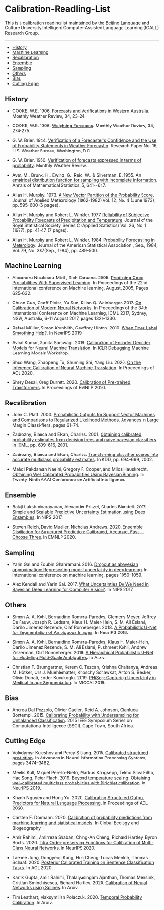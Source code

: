 # Calibration-Readling-List
This is a calibration reading list maintained by the Beijing Language and Culture University Intelligent Computer-Assisted Language Learning (ICALL) Research Group.

---

*  [History](#History)
*  [Machine Learning](#Machine_Learning)
*  [Recalibration](#Recalibration)
*  [Ensemble](#Ensemble)
*  [Sampling](#Sampling)
*  [Others](#Others)
*  [Bias](#Bias)
*  [Cutting Edge](#Cutting_Edge)

<h2 id="History"> History </h2>

*  COOKE, W.E. 1906. [Forecasts and Verifications in Western Australia](https://journals.ametsoc.org/view/journals/mwre/34/6/1520-0493_1906_34_274b_wf_2_0_co_2.xml?tab_body=pdf). Monthly Weather Review, 34, 23-24.

*  COOKE, W.E. 1906. [Weighting Forecasts](https://journals.ametsoc.org/view/journals/mwre/34/1/1520-0493_1906_34_23_faviwa_2_0_co_2.xml?tab_body=pdf). Monthly Weather Review, 34, 274-275.

*  G. W. Brier. 1944. [Verification of a Forecaster's Confidence and the Use of Probability Statements in Weather Forecastin](ftp://ftp.library.noaa.gov/docs.lib/htdocs/rescue/wb_researchpapers/QC852U55no16.pdf).   Research Paper No. 16, U.S. Weather Bureau, Washington, D.C.

*  G. W. Brier. 1950. [Verification of forecasts expressed in terms of probability](https://pdfs.semanticscholar.org/feee/6551179612b9691f021b583d8a99b81b9b86.pdf?_ga=2.142334130.1892078248.1608647465-258134547.1605600056). Monthly Weather Review.

*  Ayer, M., Brunk, H., Ewing, G., Reid, W., & Silverman, E. 1955. [An empirical distribution function for sampling with incomplete information](https://www.jstor.org/stable/pdf/2236377.pdf?refreqid=excelsior%3Aea2651fee23c70ac9ca26e1f8d2c2142). Annals of Mathematical Statistics, 5, 641--647.

*  Allan H. Murphy. 1973. [A New Vector Partition of the Probability Score](https://www.jstor.org/stable/pdf/26176769.pdf?refreqid=excelsior%3Abe97e423af8b2aa30ddb2401c1232615). Journal of Applied Meteorology (1962-1982) Vol. 12, No. 4 (June 1973), pp. 595-600 (6 pages).

*  Allan H. Murphy and Robert L. Winkler. 1977. [Reliability of Subjective Probability Forecasts of Precipitation and Temperature](https://www.jstor.org/stable/pdf/2346866.pdf?refreqid=excelsior%3Aefb0f39fd256cc81da4826f0a8a55073). Journal of the Royal Statistical Society. Series C (Applied Statistics) Vol. 26, No. 1 (1977), pp. 41-47 (7 pages).

*  Allan H. Murphy and Robert L. Winkler. 1984. [Probability Forecasting in Meterology](https://www.jstor.org/stable/pdf/2288395.pdf?refreqid=excelsior%3Ae84e0b317885485f6690441fd941e270). Journal of the American Statistical Association , Sep., 1984, Vol. 79, No. 387(Sep., 1984), pp. 489-500.



<h2 id="Machine_Learning"> Machine Learning </h2>

*  Alexandru Niculescu-Mizil , Rich Caruana. 2005. [Predicting Good Probabilities With Supervised Learning](https://www.cs.cornell.edu/~alexn/papers/calibration.icml05.crc.rev3.pdf). In Proceedings of the 22nd international conference on Machine learning, August, 2005, Pages 625–632.

*  Chuan Guo, Geoff Pleiss, Yu Sun, Kilian Q. Weinberger. 2017. [On Calibration of Modern Neural Networks](https://arxiv.org/pdf/1706.04599). In Proceedings of the 34th International Conference on Machine Learning, ICML 2017, Sydney, NSW, Australia, 6-11 August 2017, pages 1321–1330.

*  Rafael Müller, Simon Kornblith, Geoffrey Hinton. 2019. [When Does Label Smoothing Help?](https://arxiv.org/pdf/1906.02629). In NeurIPS 2019.

*  Aviral Kumar, Sunita Sarawagi. 2019. [Calibration of Encoder Decoder Models for Neural Machine Translation](https://arxiv.org/pdf/1903.00802). In ICLR Debugging Machine Learning Models Workshop.

*  Shuo Wang, Zhaopeng Tu, Shuming Shi, Yang Liu. 2020. [On the Inference Calibration of Neural Machine Translation](https://arxiv.org/pdf/2005.00963). In Proceedings of ACL 2020.

*  Shrey Desai, Greg Durrett. 2020. [Calibration of Pre-trained Transformers](https://arxiv.org/pdf/2003.07892). In Proceedings of EMNLP 2020.


<h2 id="Recalibration"> Recalibration </h2>

*  John C. Platt. 2000. [Probabilistic Outputs for Support Vector Machines and Comparisons to Regularized Likelihood Methods](https://www.researchgate.net/profile/John_Platt/publication/2594015_Probabilistic_Outputs_for_Support_Vector_Machines_and_Comparisons_to_Regularized_Likelihood_Methods/links/004635154cff5262d6000000/Probabilistic-Outputs-for-Support-Vector-Machines-and-Comparisons-to-Regularized-Likelihood-Methods.pdf). Advances in Large Margin Classi-fiers, pages 61–74.

*  Zadrozny,  Bianca  and  Elkan,  Charles. 2001. [Obtaining calibrated probability estimates from decision trees and naive bayesian classifiers](https://cseweb.ucsd.edu/~elkan/calibrated.pdf). In ICML, pp. 609–616, 2001.

*  Zadrozny, Bianca and Elkan, Charles. [Transforming classifier scores into accurate multiclass probability estimates](http://citeseerx.ist.psu.edu/viewdoc/download?doi=10.1.1.13.7457&rep=rep1&type=pdf). In KDD, pp. 694–699, 2002.

*  Mahdi Pakdaman Naeini, Gregory F. Cooper, and Milos Hauskrecht. [Obtaining Well Calibrated Probabilities Using Bayesian Binning](https://people.cs.pitt.edu/~milos/research/AAAI_Calibration.pdf). In Twenty-Ninth AAAI Conference on Artificial Intelligence.


<h2 id="Ensemble"> Ensemble </h2>

*  Balaji Lakshminarayanan, Alexander Pritzel, Charles Blundell. 2017. [Simple and Scalable Predictive Uncertainty
Estimation using Deep Ensembles](https://arxiv.org/pdf/1612.01474.pdf). In NIPS 2017.

*  Steven Reich, David Mueller, Nicholas Andrews. 2020. [Ensemble Distillation for Structured Prediction: Calibrated, Accurate, Fast---Choose Three](https://arxiv.org/pdf/2010.06721). In EMNLP 2020.


<h2 id="Sampling"> Sampling </h2>

*  Yarin Gal and Zoubin Ghahramani. 2016. [Dropout as abayesian approximation: Representing model uncertainty in deep learning](https://arxiv.org/pdf/1506.02142.pdf). In international conference on machine learning, pages 1050–1059.

*  Alex Kendall and Yarin Gal. 2017. [What Uncertainties Do We Need in Bayesian Deep Learning for Computer Vision?](https://arxiv.org/pdf/1703.04977.pdf). In NIPS 2017.

<h2 id="Others"> Others </h2>

*  Simon A. A. Kohl, Bernardino Romera-Paredes, Clemens Meyer, Jeffrey De Fauw, Joseph R. Ledsam, Klaus H. Maier-Hein, S. M. Ali Eslami, Danilo Jimenez Rezende, Olaf Ronneberger. 2018. [A Probabilistic U-Net for Segmentation of Ambiguous Images](https://arxiv.org/pdf/1806.05034). In NeurIPS 2018.

*  Simon A. A. Kohl, Bernardino Romera-Paredes, Klaus H. Maier-Hein, Danilo Jimenez Rezende, S. M. Ali Eslami, Pushmeet Kohli, Andrew Zisserman, Olaf Ronneberger. 2019. [A Hierarchical Probabilistic U-Net for Modeling Multi-Scale Ambiguities](https://arxiv.org/pdf/1905.13077). In Arxiv.

*  Christian F. Baumgartner, Kerem C. Tezcan, Krishna Chaitanya, Andreas M. Hötker, Urs J. Muehlematter, Khoschy Schawkat, Anton S. Becker, Olivio Donati, Ender Konukoglu. 2019. [PHiSeg: Capturing Uncertainty in Medical Image Segmentation](https://arxiv.org/pdf/1906.04045). In MICCAI 2019.


<h2 id="Bias"> Bias </h2>

*  Andrea Dal Pozzolo, Olivier Caelen, Reid A. Johnson, Gianluca Bontempi. 2015. [Calibrating Probability with Undersampling
for Unbalanced Classification](http://www.oliviercaelen.be/doc/SSCI_calib_final.pdf). 2015 IEEE Symposium Series on Computational Intelligence (SSCI), Cape Town, South Africa.


<h2 id="Cutting_Edge"> Cutting Edge </h2>

*  Volodymyr Kuleshov and Percy S Liang. 2015. [Calibrated structured prediction](https://cs.stanford.edu/~pliang/papers/calibration-nips2015.pdf). In Advances in Neural Information Processing Systems, pages 3474–3482.

*  Meelis Kull, Miquel Perello-Nieto, Markus Kängsepp, Telmo Silva Filho, Hao Song, Peter Flach. 2019. [Beyond temperature scaling: Obtaining well-calibrated multiclass probabilities with Dirichlet calibration](https://arxiv.org/pdf/1910.12656). In NeurIPS 2019.

*  Khanh Nguyen and Hong Yu. 2020. [Calibrating Structured Output Predictors for Natural Language Processing](https://www.aclweb.org/anthology/2020.acl-main.188.pdf). In Proceedings of ACL 2020.

*  Carsten F. Dormann. 2020. [Calibration of probability predictions from machine‐learning and statistical models](https://onlinelibrary.wiley.com/doi/epdf/10.1111/geb.13070). In Global Ecology and Biogeography.

*  Amir Rahimi, Amirreza Shaban, Ching-An Cheng, Richard Hartley, Byron Boots. 2020. [Intra Order-preserving Functions for Calibration of Multi-Class Neural Networks](https://arxiv.org/pdf/2003.06820.pdf). In NeurIPS 2020.

*  Taehee Jung, Dongyeop Kang, Hua Cheng, Lucas Mentch, Thomas Schaaf. 2020. [Posterior Calibrated Training on Sentence Classification Tasks](https://www.aclweb.org/anthology/2020.acl-main.242.pdf). In ACL 2020.

*  Kartik Gupta, Amir Rahimi, Thalaiyasingam Ajanthan, Thomas Mensink, Cristian Sminchisescu, Richard Hartley. 2020. [Calibration of Neural Networks using Splines](https://arxiv.org/pdf/2006.12800). In Arxiv.

*  Tim Leathart, Maksymilian Polaczuk. 2020. [Temporal Probability Calibration](https://arxiv.org/pdf/2002.02644). In Arxiv.

